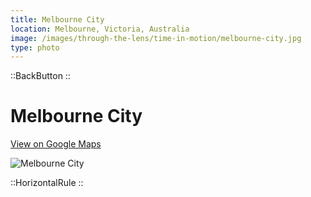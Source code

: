 ```yaml
---
title: Melbourne City
location: Melbourne, Victoria, Australia
image: /images/through-the-lens/time-in-motion/melbourne-city.jpg
type: photo
---
```


::BackButton
::

# Melbourne City

<a href="https://www.google.com/maps/search/?api=1&query=Melbourne,+Victoria,+Australia" target="_blank" rel="noopener noreferrer">View on Google Maps</a>

![Melbourne City](/images/through-the-lens/time-in-motion/melbourne-city.jpg)

<div class="mb-8"></div>

::HorizontalRule
::

